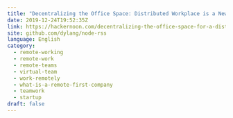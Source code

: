 ```yaml
---
title: "Decentralizing the Office Space: Distributed Workplace is a New Norm"
date: 2019-12-24T19:52:35Z
link: https://hackernoon.com/decentralizing-the-office-space-for-a-distributed-workplace-txk3nmu?source=rss&utm_medium=RSS&utm_source=news.12bit.vn
site: github.com/dylang/node-rss
language: English
category:
  - remote-working
  - remote-work
  - remote-teams
  - virtual-team
  - work-remotely
  - what-is-a-remote-first-company
  - teamwork
  - startup
draft: false
---
```

